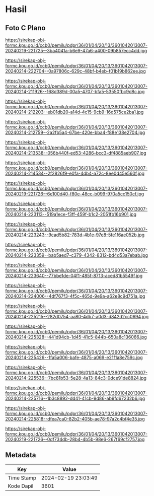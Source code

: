 # Hasil

## Foto C Plano

https://sirekap-obj-formc.kpu.go.id/ccb0/pemilu/pdpr/36/01/04/20/13/3601042013007-20240219-221725--3ba4041a-b6e9-47a6-a400-09b857ecc4dd.jpg

https://sirekap-obj-formc.kpu.go.id/ccb0/pemilu/pdpr/36/01/04/20/13/3601042013007-20240214-222704--0a97806c-629c-48bf-b4eb-f01b19b862ee.jpg

https://sirekap-obj-formc.kpu.go.id/ccb0/pemilu/pdpr/36/01/04/20/13/3601042013007-20240214-211926--168d389d-00a5-4707-bfa5-53550fbc9d8c.jpg

https://sirekap-obj-formc.kpu.go.id/ccb0/pemilu/pdpr/36/01/04/20/13/3601042013007-20240214-212203--eb01db20-a14d-4c15-9cb9-16d575ce2ba1.jpg

https://sirekap-obj-formc.kpu.go.id/ccb0/pemilu/pdpr/36/01/04/20/13/3601042013007-20240214-212759--2a2fb5a4-67be-420e-bba4-f88e138e2704.jpg

https://sirekap-obj-formc.kpu.go.id/ccb0/pemilu/pdpr/36/01/04/20/13/3601042013007-20240214-213538--056b440f-ed53-4286-bcc3-df4885aeb907.jpg

https://sirekap-obj-formc.kpu.go.id/ccb0/pemilu/pdpr/36/01/04/20/13/3601042013007-20240214-214534--2f2826f9-e0fa-4db4-a72c-8ee0d45e560f.jpg

https://sirekap-obj-formc.kpu.go.id/ccb0/pemilu/pdpr/36/01/04/20/13/3601042013007-20240219-221726--6e100d40-f80e-48cc-b099-970a5cc150cf.jpg

https://sirekap-obj-formc.kpu.go.id/ccb0/pemilu/pdpr/36/01/04/20/13/3601042013007-20240214-223113--519a1ece-f3ff-459f-b1c2-2051fb16b901.jpg

https://sirekap-obj-formc.kpu.go.id/ccb0/pemilu/pdpr/36/01/04/20/13/3601042013007-20240214-223243--9cad5b82-783d-4b1e-97e8-5fe1f6ae052b.jpg

https://sirekap-obj-formc.kpu.go.id/ccb0/pemilu/pdpr/36/01/04/20/13/3601042013007-20240214-223359--bab5aed7-c379-4342-8312-bd4d53a7ebab.jpg

https://sirekap-obj-formc.kpu.go.id/ccb0/pemilu/pdpr/36/01/04/20/13/3601042013007-20240214-223640--77bbe1de-04f1-485f-8713-aced81b5549f.jpg

https://sirekap-obj-formc.kpu.go.id/ccb0/pemilu/pdpr/36/01/04/20/13/3601042013007-20240214-224006--4df767f3-4f5c-465d-9e9a-a62e8c9d751a.jpg

https://sirekap-obj-formc.kpu.go.id/ccb0/pemilu/pdpr/36/01/04/20/13/3601042013007-20240214-225215--282d0754-aa80-4db7-a0d3-d842d2cc0694.jpg

https://sirekap-obj-formc.kpu.go.id/ccb0/pemilu/pdpr/36/01/04/20/13/3601042013007-20240214-225328--441d94cb-1d45-41c5-844b-650a8c136066.jpg

https://sirekap-obj-formc.kpu.go.id/ccb0/pemilu/pdpr/36/01/04/20/13/3601042013007-20240214-225426--1fa5a006-bafe-4875-a069-e21f1a8e759c.jpg

https://sirekap-obj-formc.kpu.go.id/ccb0/pemilu/pdpr/36/01/04/20/13/3601042013007-20240214-225536--7bc81b53-5e28-4a13-84c3-0dce91de8824.jpg

https://sirekap-obj-formc.kpu.go.id/ccb0/pemilu/pdpr/36/01/04/20/13/3601042013007-20240214-225716--1b3c8892-dd41-41cb-9d86-ab9fd67232b6.jpg

https://sirekap-obj-formc.kpu.go.id/ccb0/pemilu/pdpr/36/01/04/20/13/3601042013007-20240214-225818--dfea7ca0-82b2-405b-ae78-97a2c4bf4e35.jpg

https://sirekap-obj-formc.kpu.go.id/ccb0/pemilu/pdpr/36/01/04/20/13/3601042013007-20240219-221726--0df734db-28b4-4b5b-98e6-267f69cf2757.jpg


## Metadata

| Key        | Value               |
| ---------- | ------------------- |
| Time Stamp | 2024-02-19 23:03:49 |
| Kode Dapil | 3601                |



